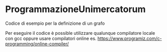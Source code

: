 # ProgrammazioneUnimercatorum 
Codice di esempio per la definizione di un grafo 

Per eseguire il codice è possible utilizzare qualunque compilatore locale con gcc oppure 
usare compilatori online es. https://www.programiz.com/c-programming/online-compiler/ 

